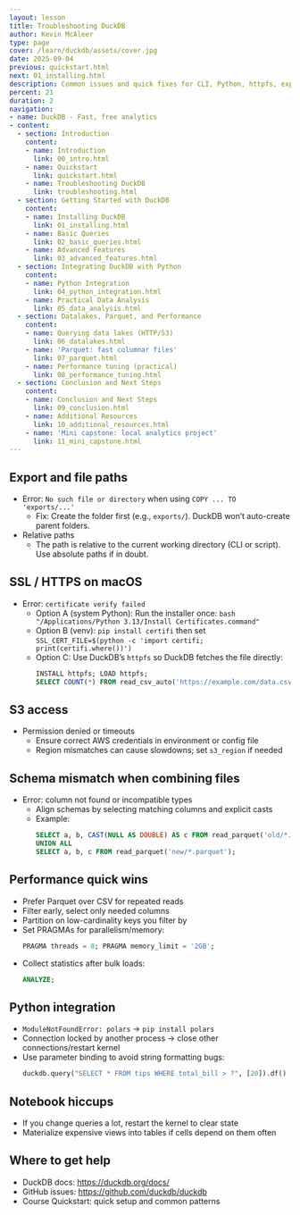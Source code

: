 ```yaml
---
layout: lesson
title: Troubleshooting DuckDB
author: Kevin McAleer
type: page
cover: /learn/duckdb/assets/cover.jpg
date: 2025-09-04
previous: quickstart.html
next: 01_installing.html
description: Common issues and quick fixes for CLI, Python, httpfs, exports, and performance.
percent: 21
duration: 2
navigation:
- name: DuckDB - Fast, free analytics
- content:
  - section: Introduction
    content:
    - name: Introduction
      link: 00_intro.html
    - name: Quickstart
      link: quickstart.html
    - name: Troubleshooting DuckDB
      link: troubleshooting.html
  - section: Getting Started with DuckDB
    content:
    - name: Installing DuckDB
      link: 01_installing.html
    - name: Basic Queries
      link: 02_basic_queries.html
    - name: Advanced Features
      link: 03_advanced_features.html
  - section: Integrating DuckDB with Python
    content:
    - name: Python Integration
      link: 04_python_integration.html
    - name: Practical Data Analysis
      link: 05_data_analysis.html
  - section: Datalakes, Parquet, and Performance
    content:
    - name: Querying data lakes (HTTP/S3)
      link: 06_datalakes.html
    - name: 'Parquet: fast columnar files'
      link: 07_parquet.html
    - name: Performance tuning (practical)
      link: 08_performance_tuning.html
  - section: Conclusion and Next Steps
    content:
    - name: Conclusion and Next Steps
      link: 09_conclusion.html
    - name: Additional Resources
      link: 10_additional_resources.html
    - name: 'Mini capstone: local analytics project'
      link: 11_mini_capstone.html
---
```



## Export and file paths
- Error: `No such file or directory` when using `COPY ... TO 'exports/...'`
  - Fix: Create the folder first (e.g., `exports/`). DuckDB won’t auto-create parent folders.
- Relative paths
  - The path is relative to the current working directory (CLI or script). Use absolute paths if in doubt.

## SSL / HTTPS on macOS
- Error: `certificate verify failed`
  - Option A (system Python): Run the installer once: `bash "/Applications/Python 3.13/Install Certificates.command"`
  - Option B (venv): `pip install certifi` then set `SSL_CERT_FILE=$(python -c 'import certifi; print(certifi.where())')`
  - Option C: Use DuckDB’s `httpfs` so DuckDB fetches the file directly:
    ```sql
    INSTALL httpfs; LOAD httpfs;
    SELECT COUNT(*) FROM read_csv_auto('https://example.com/data.csv');
    ```

## S3 access
- Permission denied or timeouts
  - Ensure correct AWS credentials in environment or config file
  - Region mismatches can cause slowdowns; set `s3_region` if needed

## Schema mismatch when combining files
- Error: column not found or incompatible types
  - Align schemas by selecting matching columns and explicit casts
  - Example:
    ```sql
    SELECT a, b, CAST(NULL AS DOUBLE) AS c FROM read_parquet('old/*.parquet')
    UNION ALL
    SELECT a, b, c FROM read_parquet('new/*.parquet');
    ```

## Performance quick wins
- Prefer Parquet over CSV for repeated reads
- Filter early, select only needed columns
- Partition on low-cardinality keys you filter by
- Set PRAGMAs for parallelism/memory:
  ```sql
  PRAGMA threads = 8; PRAGMA memory_limit = '2GB';
  ```
- Collect statistics after bulk loads:
  ```sql
  ANALYZE;
  ```

## Python integration
- `ModuleNotFoundError: polars` → `pip install polars`
- Connection locked by another process → close other connections/restart kernel
- Use parameter binding to avoid string formatting bugs:
  ```python
  duckdb.query("SELECT * FROM tips WHERE total_bill > ?", [20]).df()
  ```

## Notebook hiccups
- If you change queries a lot, restart the kernel to clear state
- Materialize expensive views into tables if cells depend on them often

## Where to get help
- DuckDB docs: https://duckdb.org/docs/
- GitHub issues: https://github.com/duckdb/duckdb
- Course Quickstart: quick setup and common patterns
